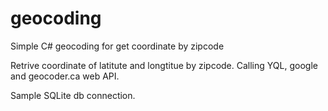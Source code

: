 # geocoding
Simple C# geocoding for get coordinate by zipcode

Retrive coordinate of latitute and longtitue by zipcode.
Calling YQL, google and geocoder.ca web API.

Sample SQLite db connection.